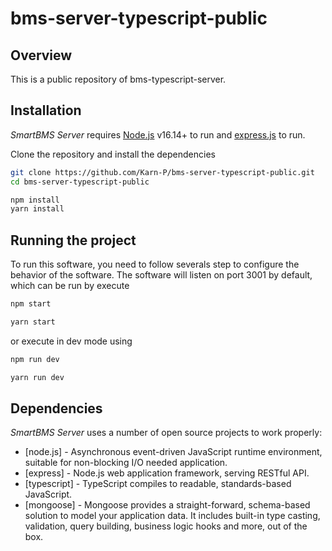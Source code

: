 # bms-server-typescript-public

## Overview 
This is a public repository of bms-typescript-server.

## Installation 
_SmartBMS Server_ requires [Node.js](https://nodejs.org/) v16.14+ to run and [express.js](https://expressjs.com/) to run.

Clone the repository and install the dependencies

```sh
git clone https://github.com/Karn-P/bms-server-typescript-public.git
cd bms-server-typescript-public
```
```sh
npm install
yarn install
```

## Running the project
To run this software, you need to follow severals step to configure the behavior of the software. 
The software will listen on port 3001 by default, which can be run by execute
  
   ```sh
   npm start
   ```
   ```sh
   yarn start
   ```
   or execute in dev mode using
   ```sh
   npm run dev
   ```
   ```sh
   yarn run dev
   ```
   
## Dependencies
_SmartBMS Server_ uses a number of open source projects to work properly:

- [node.js] - Asynchronous event-driven JavaScript runtime environment, suitable for non-blocking I/O needed application.
- [express] - Node.js web application framework, serving RESTful API.
- [typescript] - TypeScript compiles to readable, standards-based JavaScript.
- [mongoose] - Mongoose provides a straight-forward, schema-based solution to model your application data. It includes built-in type casting, validation, query building, business logic hooks and more, out of the box.
